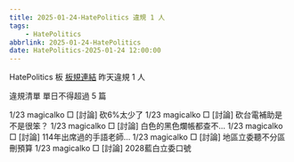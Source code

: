 ```yaml
---
title: 2025-01-24-HatePolitics 違規 1 人
tags:
    - HatePolitics
abbrlink: 2025-01-24-HatePolitics
date: HatePolitics-2025-01-24 12:00:00
---
```

HatePolitics 板 [板規連結](https://www.ptt.cc/bbs/HatePolitics/M.1617115262.A.D60.html)
昨天違規 1 人
<!-- more -->

違規清單
單日不得超過 5 篇

1/23 magicalko □ [討論] 砍6%太少了
1/23 magicalko □ [討論] 砍台電補助是不是很笨？
1/23 magicalko □ [討論] 白色的黑色爛帳都查不…
1/23 magicalko □ [討論] 114年出席過的手語老師…
1/23 magicalko □ [討論] 地區立委聽不分區刪預算
1/23 magicalko □ [討論] 2028藍白立委口號